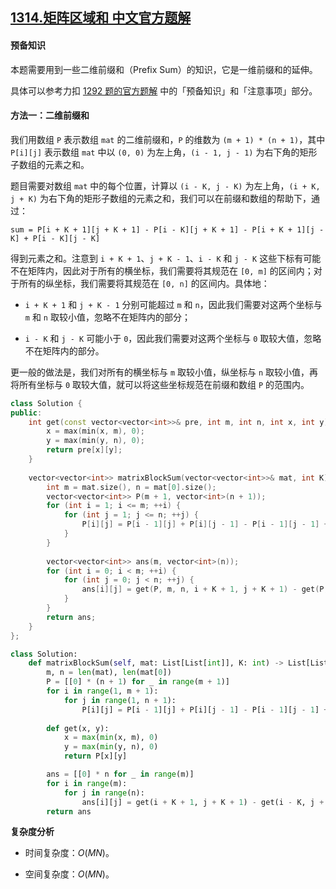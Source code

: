 ## [1314.矩阵区域和 中文官方题解](https://leetcode.cn/problems/matrix-block-sum/solutions/100000/ju-zhen-qu-yu-he-by-leetcode-solution)
#### 预备知识

本题需要用到一些二维前缀和（Prefix Sum）的知识，它是一维前缀和的延伸。

具体可以参考力扣 [1292 题的官方题解](https://leetcode-cn.com/problems/maximum-side-length-of-a-square-with-sum-less-than-or-equal-to-threshold/solution/yuan-su-he-xiao-yu-deng-yu-yu-zhi-de-zheng-fang-xi/) 中的「预备知识」和「注意事项」部分。

#### 方法一：二维前缀和

我们用数组 `P` 表示数组 `mat` 的二维前缀和，`P` 的维数为 `(m + 1) * (n + 1)`，其中 `P[i][j]` 表示数组 `mat` 中以 `(0, 0)` 为左上角，`(i - 1, j - 1)` 为右下角的矩形子数组的元素之和。

题目需要对数组 `mat` 中的每个位置，计算以 `(i - K, j - K)` 为左上角，`(i + K, j + K)` 为右下角的矩形子数组的元素之和，我们可以在前缀和数组的帮助下，通过：

```
sum = P[i + K + 1][j + K + 1] - P[i - K][j + K + 1] - P[i + K + 1][j - K] + P[i - K][j - K]
```

得到元素之和。注意到 `i + K + 1`、`j + K - 1`、`i - K` 和 `j - K` 这些下标有可能不在矩阵内，因此对于所有的横坐标，我们需要将其规范在 `[0, m]` 的区间内；对于所有的纵坐标，我们需要将其规范在 `[0, n]` 的区间内。具体地：

- `i + K + 1` 和 `j + K - 1` 分别可能超过 `m` 和 `n`，因此我们需要对这两个坐标与 `m` 和 `n` 取较小值，忽略不在矩阵内的部分；

- `i - K` 和 `j - K` 可能小于 `0`，因此我们需要对这两个坐标与 `0` 取较大值，忽略不在矩阵内的部分。

更一般的做法是，我们对所有的横坐标与 `m` 取较小值，纵坐标与 `n` 取较小值，再将所有坐标与 `0` 取较大值，就可以将这些坐标规范在前缀和数组 `P` 的范围内。

```C++ [sol1-C++]
class Solution {
public:
    int get(const vector<vector<int>>& pre, int m, int n, int x, int y) {
        x = max(min(x, m), 0);
        y = max(min(y, n), 0);
        return pre[x][y];
    }
    
    vector<vector<int>> matrixBlockSum(vector<vector<int>>& mat, int K) {
        int m = mat.size(), n = mat[0].size();
        vector<vector<int>> P(m + 1, vector<int>(n + 1));
        for (int i = 1; i <= m; ++i) {
            for (int j = 1; j <= n; ++j) {
                P[i][j] = P[i - 1][j] + P[i][j - 1] - P[i - 1][j - 1] + mat[i - 1][j - 1];
            }
        }
        
        vector<vector<int>> ans(m, vector<int>(n));
        for (int i = 0; i < m; ++i) {
            for (int j = 0; j < n; ++j) {
                ans[i][j] = get(P, m, n, i + K + 1, j + K + 1) - get(P, m, n, i - K, j + K + 1) - get(P, m, n, i + K + 1, j - K) + get(P, m, n, i - K, j - K);
            }
        }
        return ans;
    }
};
```

```Python [sol1-Python3]
class Solution:
    def matrixBlockSum(self, mat: List[List[int]], K: int) -> List[List[int]]:
        m, n = len(mat), len(mat[0])
        P = [[0] * (n + 1) for _ in range(m + 1)]
        for i in range(1, m + 1):
            for j in range(1, n + 1):
                P[i][j] = P[i - 1][j] + P[i][j - 1] - P[i - 1][j - 1] + mat[i - 1][j - 1]
        
        def get(x, y):
            x = max(min(x, m), 0)
            y = max(min(y, n), 0)
            return P[x][y]

        ans = [[0] * n for _ in range(m)]
        for i in range(m):
            for j in range(n):
                ans[i][j] = get(i + K + 1, j + K + 1) - get(i - K, j + K + 1) - get(i + K + 1, j - K) + get(i - K, j - K);
        return ans
```

**复杂度分析**

- 时间复杂度：$O(MN)$。

- 空间复杂度：$O(MN)$。